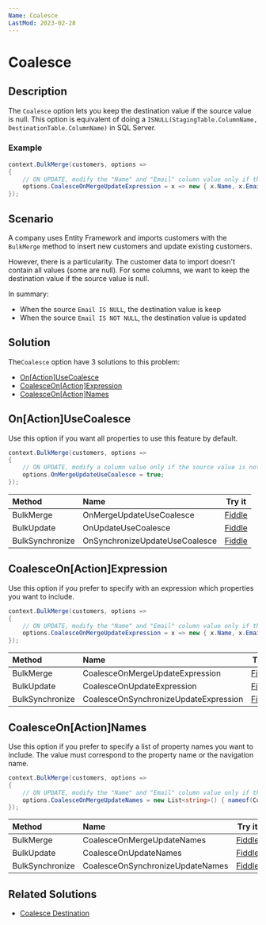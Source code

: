 ```yaml
---
Name: Coalesce
LastMod: 2023-02-28
---
```


# Coalesce

## Description

The `Coalesce` option lets you keep the destination value if the source value is null. This option is equivalent of doing a `ISNULL(StagingTable.ColumnName, DestinationTable.ColumnName)` in SQL Server.

### Example

```csharp
context.BulkMerge(customers, options => 
{
	// ON UPDATE, modify the "Name" and "Email" column value only if the source value is not null 
	options.CoalesceOnMergeUpdateExpression = x => new { x.Name, x.Email };
});
```

## Scenario

A company uses Entity Framework and imports customers with the `BulkMerge` method to insert new customers and update existing customers.

However, there is a particularity. The customer data to import doesn't contain all values (some are null).  For some columns, we want to keep the destination value if the source value is null.

In summary:

- When the source `Email IS NULL`, the destination value is keep
- When the source `Email IS NOT NULL`, the destination value is updated

## Solution

The`Coalesce` option have 3 solutions to this problem:

- [On[Action]UseCoalesce](#onactionusecoalesce)
- [CoalesceOn[Action]Expression](#coalesceonactionexpression)
- [CoalesceOn[Action]Names](#coalesceonactionnames)

## On[Action]UseCoalesce

Use this option if you want all properties to use this feature by default.

```csharp
context.BulkMerge(customers, options => 
{
	// ON UPDATE, modify a column value only if the source value is not null 
	options.OnMergeUpdateUseCoalesce = true;
});
```

| Method 		  | Name                                       		 | Try it |
|:----------------|:-------------------------------------------------|--------|
| BulkMerge 	  | OnMergeUpdateUseCoalesce 		 				 | [Fiddle](https://dotnetfiddle.net/nPOanO) |
| BulkUpdate 	  | OnUpdateUseCoalesce  	   		 				 | [Fiddle](https://dotnetfiddle.net/W6Ijmi) |
| BulkSynchronize | OnSynchronizeUpdateUseCoalesce 					 | [Fiddle](https://dotnetfiddle.net/pfbBXy) |

## CoalesceOn[Action]Expression

Use this option if you prefer to specify with an expression which properties you want to include.

```csharp
context.BulkMerge(customers, options => 
{
	// ON UPDATE, modify the "Name" and "Email" column value only if the source value is not null 
	options.CoalesceOnMergeUpdateExpression = x => new { x.Name, x.Email };
});
```

| Method 		  | Name                             	  | Try it |
|:----------------|:--------------------------------------|--------|
| BulkMerge 	  | CoalesceOnMergeUpdateExpression  	  | [Fiddle](https://dotnetfiddle.net/UyQh2O) |
| BulkUpdate 	  | CoalesceOnUpdateExpression  	 	  | [Fiddle](https://dotnetfiddle.net/IZyujj) |
| BulkSynchronize | CoalesceOnSynchronizeUpdateExpression | [Fiddle](https://dotnetfiddle.net/mQtTtg) |

## CoalesceOn[Action]Names

Use this option if you prefer to specify a list of property names you want to include. The value must correspond to the property name or the navigation name.

```csharp
context.BulkMerge(customers, options => 
{
	// ON UPDATE, modify the "Name" and "Email" column value only if the source value is not null
	options.CoalesceOnMergeUpdateNames = new List<string>() { nameof(Customer.Name), nameof(Customer.Email) };
});
```

| Method 		  | Name                       		 | Try it |
|:----------------|:---------------------------------|--------|
| BulkMerge 	  | CoalesceOnMergeUpdateNames 		 | [Fiddle](https://dotnetfiddle.net/BOxIWU) |
| BulkUpdate 	  | CoalesceOnUpdateNames	   		 | [Fiddle](https://dotnetfiddle.net/96yns2) |
| BulkSynchronize | CoalesceOnSynchronizeUpdateNames | [Fiddle](https://dotnetfiddle.net/mmx8xY) |

## Related Solutions

- [Coalesce Destination](doc-v2/coalesce-destination.md)